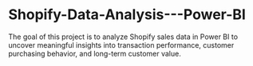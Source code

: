 # Shopify-Data-Analysis---Power-BI
The goal of this project is to analyze Shopify sales data in Power BI to uncover meaningful insights into transaction performance, customer purchasing behavior, and long-term customer value. 
